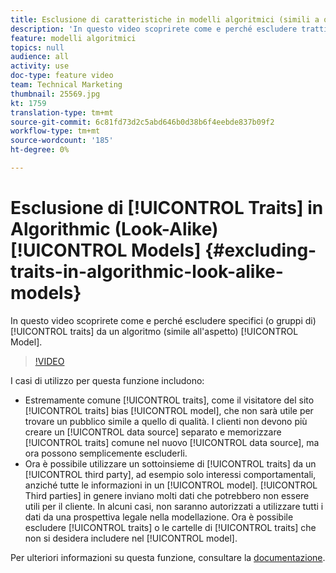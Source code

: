 ```yaml
---
title: Esclusione di caratteristiche in modelli algoritmici (simili a quelli)
description: 'In questo video scoprirete come e perché escludere tratti specifici (o gruppi di) da un modello algoritmico (simile all’aspetto). '
feature: modelli algoritmici
topics: null
audience: all
activity: use
doc-type: feature video
team: Technical Marketing
thumbnail: 25569.jpg
kt: 1759
translation-type: tm+mt
source-git-commit: 6c81fd73d2c5abd646b0d38b6f4eebde837b09f2
workflow-type: tm+mt
source-wordcount: '185'
ht-degree: 0%

---
```



# Esclusione di [!UICONTROL Traits] in Algorithmic (Look-Alike) [!UICONTROL Models] {#excluding-traits-in-algorithmic-look-alike-models}

In questo video scoprirete come e perché escludere specifici (o gruppi di) [!UICONTROL traits] da un algoritmo (simile all&#39;aspetto) [!UICONTROL Model].

>[!VIDEO](https://video.tv.adobe.com/v/25569/?quality=12)

I casi di utilizzo per questa funzione includono:

* Estremamente comune [!UICONTROL traits], come il visitatore del sito [!UICONTROL traits] bias [!UICONTROL model], che non sarà utile per trovare un pubblico simile a quello di qualità. I clienti non devono più creare un [!UICONTROL data source] separato e memorizzare [!UICONTROL traits] comune nel nuovo [!UICONTROL data source], ma ora possono semplicemente escluderli.
* Ora è possibile utilizzare un sottoinsieme di [!UICONTROL traits] da un [!UICONTROL third party], ad esempio solo interessi comportamentali, anziché tutte le informazioni in un [!UICONTROL model]. [!UICONTROL Third parties] in genere inviano molti dati che potrebbero non essere utili per il cliente. In alcuni casi, non saranno autorizzati a utilizzare tutti i dati da una prospettiva legale nella modellazione. Ora è possibile escludere [!UICONTROL traits] o le cartelle di [!UICONTROL traits] che non si desidera includere nel [!UICONTROL model].

Per ulteriori informazioni su questa funzione, consultare la [documentazione](https://marketing.adobe.com/resources/help/en_US/aam/trait-exclusion-algo-models.html).